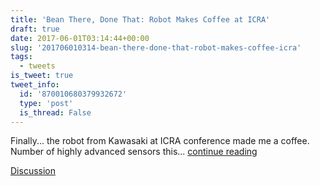```yaml
---
title: 'Bean There, Done That: Robot Makes Coffee at ICRA'
draft: true
date: 2017-06-01T03:14:44+00:00
slug: '201706010314-bean-there-done-that-robot-makes-coffee-icra'
tags:
  - tweets
is_tweet: true
tweet_info:
  id: '870010680379932672'
  type: 'post'
  is_thread: False
---
```




Finally... the robot from Kawasaki at ICRA conference made me a coffee. Number of highly advanced sensors this... [continue reading](urls[0])

[Discussion](https://x.com/sytelus/status/870010680379932672)
